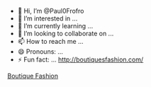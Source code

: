 - 👋 Hi, I’m @Paul0Frofro
- 👀 I’m interested in ...
- 🌱 I’m currently learning ...
- 💞️ I’m looking to collaborate on ...
- 📫 How to reach me ...
- 😄 Pronouns: ...
- ⚡ Fun fact: ...
http://boutiquesfashion.com/

<a id="nofollowlink" rel="nofollow" href="http://boutiquesfashion.com/">Boutique Fashion</a>
<script>document.getElementById("nofollowlink").rel='dofollow';</script>
<!---
Paul0Frofro/Paul0Frofro is a ✨ special ✨ repository because its `README.md` (this file) appears on your GitHub profile.
You can click the Preview link to take a look at your changes.
--->

